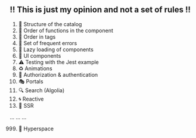 ## :bangbang: This is just my opinion and not a set of rules :bangbang:

1. :file_folder: Structure of the catalog
1. :1234: Order of functions in the component
1. :orange_book: Order in tags
1. :construction: Set of frequent errors
1. :helicopter: Lazy loading of components
1. :rainbow: UI components
1. :warning: Testing with the Jest example
1. :recycle: Animations
1. :pizza: Authorization & authentication
1. :performing_arts: Portals  
1. :mag: Search (Algolia)
1. :cyclone: Reactive
1. :gun: SSR
  
... ... ...
  
999. :rocket: Hyperspace
